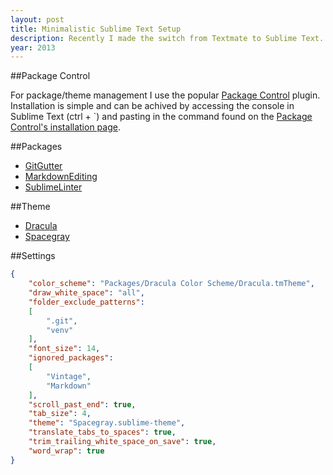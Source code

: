 ```yaml
---
layout: post
title: Minimalistic Sublime Text Setup
description: Recently I made the switch from Textmate to Sublime Text. Detailed below is my custom setup of Sublime Text 3.
year: 2013
---
```


##Package Control

For package/theme management I use the popular [Package Control](https://sublime.wbond.net) plugin. Installation is simple and can be achived by accessing the console in Sublime Text (ctrl + `) and pasting in the command found on the [Package Control's installation page](https://sublime.wbond.net/installation).

##Packages

- [GitGutter](https://github.com/jisaacks/GitGutter)
- [MarkdownEditing](https://github.com/ttscoff/MarkdownEditing)
- [SublimeLinter](https://github.com/SublimeLinter/SublimeLinter)

##Theme

- [Dracula](https://github.com/zenorocha/dracula-theme)
- [Spacegray](https://github.com/kkga/spacegray)

##Settings

```json
{
	"color_scheme": "Packages/Dracula Color Scheme/Dracula.tmTheme",
	"draw_white_space": "all",
	"folder_exclude_patterns":
	[
		".git",
		"venv"
	],
	"font_size": 14,
	"ignored_packages":
	[
		"Vintage",
		"Markdown"
	],
	"scroll_past_end": true,
	"tab_size": 4,
	"theme": "Spacegray.sublime-theme",
	"translate_tabs_to_spaces": true,
	"trim_trailing_white_space_on_save": true,
	"word_wrap": true
}
```